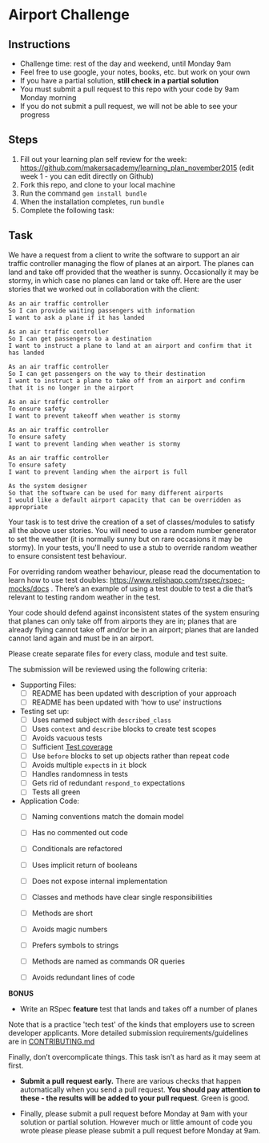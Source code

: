 Airport Challenge
=================

Instructions
---------

* Challenge time: rest of the day and weekend, until Monday 9am
* Feel free to use google, your notes, books, etc. but work on your own
* If you have a partial solution, **still check in a partial solution**
* You must submit a pull request to this repo with your code by 9am Monday morning
* If you do not submit a pull request, we will not be able to see your progress

Steps
-------

1. Fill out your learning plan self review for the week: https://github.com/makersacademy/learning_plan_november2015 (edit week 1 - you can edit directly on Github)
2. Fork this repo, and clone to your local machine
3. Run the command `gem install bundle`
4. When the installation completes, run `bundle`
3. Complete the following task:

Task
-----

We have a request from a client to write the software to support an air traffic controller managing the flow of planes at an airport. The planes can land and take off provided that the weather is sunny. Occasionally it may be stormy, in which case no planes can land or take off.  Here are the user stories that we worked out in collaboration with the client:

```
As an air traffic controller 
So I can provide waiting passengers with information 
I want to ask a plane if it has landed 

As an air traffic controller 
So I can get passengers to a destination 
I want to instruct a plane to land at an airport and confirm that it has landed 

As an air traffic controller 
So I can get passengers on the way to their destination 
I want to instruct a plane to take off from an airport and confirm that it is no longer in the airport

As an air traffic controller 
To ensure safety 
I want to prevent takeoff when weather is stormy 

As an air traffic controller 
To ensure safety 
I want to prevent landing when weather is stormy 

As an air traffic controller 
To ensure safety 
I want to prevent landing when the airport is full 

As the system designer
So that the software can be used for many different airports
I would like a default airport capacity that can be overridden as appropriate
```

Your task is to test drive the creation of a set of classes/modules to satisfy all the above user stories. You will need to use a random number generator to set the weather (it is normally sunny but on rare occasions it may be stormy). In your tests, you'll need to use a stub to override random weather to ensure consistent test behaviour.

For overriding random weather behaviour, please read the documentation to learn how to use test doubles: https://www.relishapp.com/rspec/rspec-mocks/docs . There’s an example of using a test double to test a die that’s relevant to testing random weather in the test.

Your code should defend against inconsistent states of the system ensuring that planes can only take off from airports they are in; planes that are already flying cannot take off and/or be in an airport; planes that are landed cannot land again and must be in an airport.

Please create separate files for every class, module and test suite.

The submission will be reviewed using the following criteria:

* Supporting Files:
  * [ ] README has been updated with description of your approach
  * [ ] README has been updated with 'how to use' instructions
* Testing set up:
  * [ ] Uses named subject with `described_class`
  * [ ] Uses `context` and `describe` blocks to create test scopes
  * [ ] Avoids vacuous tests
  * [ ] Sufficient [Test coverage](https://github.com/makersacademy/course/blob/master/pills/test_coverage.md)
  * [ ] Use `before` blocks to set up objects rather than repeat code
  * [ ] Avoids multiple `expect`s in `it` block
  * [ ] Handles randomness in tests
  * [ ] Gets rid of redundant `respond_to` expectations
  * [ ] Tests all green
* Application Code:
  * [ ] Naming conventions match the domain model
  * [ ] Has no commented out code
  * [ ] Conditionals are refactored
  * [ ] Uses implicit return of booleans
  * [ ] Does not expose internal implementation
  * [ ] Classes and methods have clear single responsibilities
  * [ ] Methods are short
  * [ ] Avoids magic numbers
  * [ ] Prefers symbols to strings
  * [ ] Methods are named as commands OR queries
  * [ ] Avoids redundant lines of code 


**BONUS**

* Write an RSpec **feature** test that lands and takes off a number of planes

Note that is a practice 'tech test' of the kinds that employers use to screen developer applicants.  More detailed submission requirements/guidelines are in [CONTRIBUTING.md](CONTRIBUTING.md)

Finally, don’t overcomplicate things. This task isn’t as hard as it may seem at first.

* **Submit a pull request early.**  There are various checks that happen automatically when you send a pull request.  **You should pay attention to these - the results will be added to your pull request**.  Green is good.

* Finally, please submit a pull request before Monday at 9am with your solution or partial solution.  However much or little amount of code you wrote please please please submit a pull request before Monday at 9am.
